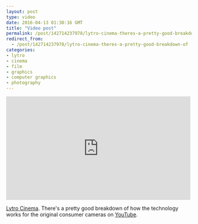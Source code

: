 ```yaml
---
layout: post
type: video
date: 2016-04-13 01:30:16 GMT
title: "Video post"
permalink: /post/142714237978/lytro-cinema-theres-a-pretty-good-breakdown-of
redirect_from: 
  - /post/142714237978/lytro-cinema-theres-a-pretty-good-breakdown-of
categories:
- lytro
- cinema
- film
- graphics
- computer graphics
- photography
---
```

<iframe src="https://player.vimeo.com/video/161949709?title=0&byline=0&portrait=0" width="500" height="281" frameborder="0" title="Lytro Cinema" webkitallowfullscreen mozallowfullscreen allowfullscreen></iframe>

<p><a href="https://vimeo.com/161949709">Lytro Cinema</a>. There's a pretty good breakdown of how the technology works for the original consumer cameras on <a href="https://www.youtube.com/watch?v=rEMP3XEgnws">YouTube</a>.</p>